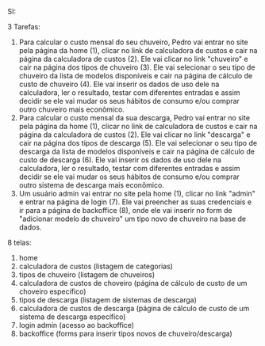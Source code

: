 SI:

3 Tarefas:
1. Para calcular o custo mensal do seu chuveiro, Pedro vai entrar no site pela página da home (1), clicar no link de calculadora de custos e cair na página da calculadora de custos (2). Ele vai clicar no link "chuveiro" e cair na página dos tipos de chuveiro (3). Ele vai selecionar o seu tipo de chuveiro da lista de modelos disponíveis e cair na página de cálculo de custo de chuveiro (4). Ele vai inserir os dados de uso dele na calculadora, ler o resultado, testar com diferentes entradas e assim decidir se ele vai mudar os seus hábitos de consumo e/ou comprar outro chuveiro mais econômico.
2. Para calcular o custo mensal da sua descarga, Pedro vai entrar no site pela página da home (1), clicar no link de calculadora de custos e cair na página da calculadora de custos (2). Ele vai clicar no link "descarga" e cair na página dos tipos de descarga (5). Ele vai selecionar o seu tipo de descarga da lista de modelos disponíveis e cair na página de cálculo de custo de descarga (6). Ele vai inserir os dados de uso dele na calculadora, ler o resultado, testar com diferentes entradas e assim decidir se ele vai mudar os seus hábitos de consumo e/ou comprar outro sistema de descarga mais econômico.
3. Um usuário admin vai entrar no site pela home (1), clicar no link "admin" e entrar na página de login (7). Ele vai preencher as suas credenciais e ir para a página de backoffice (8), onde ele vai inserir no form de "adicionar modelo de chuveiro" um tipo novo de chuveiro na base de dados.

8 telas:
1. home
2. calculadora de custos (listagem de categorias)
3. tipos de chuveiro (listagem de chuveiros)
4. calculadora de custos de choveiro (página de cálculo de custo de um choveiro específico)
5. tipos de descarga (listagem de sistemas de descarga)
6. calculadora de custos de descarga (página de cálculo de custo de um sistema de descarga específico)
7. login admin (acesso ao backoffice)
8. backoffice (forms para inserir tipos novos de chuveiro/descarga)